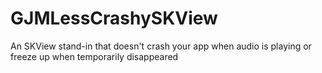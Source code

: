 GJMLessCrashySKView
===================

An SKView stand-in that doesn't crash your app when audio is playing or freeze up when temporarily disappeared
